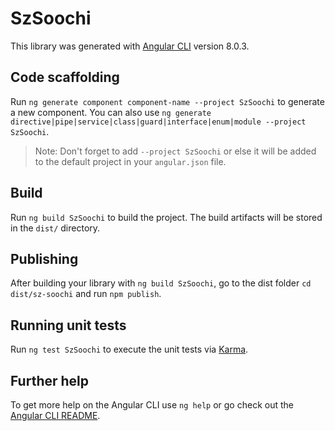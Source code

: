 # SzSoochi

This library was generated with [Angular CLI](https://github.com/angular/angular-cli) version 8.0.3.

## Code scaffolding

Run `ng generate component component-name --project SzSoochi` to generate a new component. You can also use `ng generate directive|pipe|service|class|guard|interface|enum|module --project SzSoochi`.
> Note: Don't forget to add `--project SzSoochi` or else it will be added to the default project in your `angular.json` file. 

## Build

Run `ng build SzSoochi` to build the project. The build artifacts will be stored in the `dist/` directory.

## Publishing

After building your library with `ng build SzSoochi`, go to the dist folder `cd dist/sz-soochi` and run `npm publish`.

## Running unit tests

Run `ng test SzSoochi` to execute the unit tests via [Karma](https://karma-runner.github.io).

## Further help

To get more help on the Angular CLI use `ng help` or go check out the [Angular CLI README](https://github.com/angular/angular-cli/blob/master/README.md).
